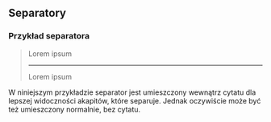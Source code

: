 ## Separatory


### Przykład separatora
> Lorem ipsum
>
> ---
> Lorem ipsum

W niniejszym przykładzie separator jest umieszczony wewnątrz cytatu dla lepszej widoczności akapitów, które separuje. Jednak oczywiście może być też umieszczony normalnie, bez cytatu.